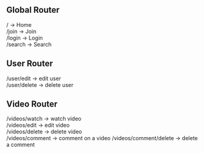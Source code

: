 ## Global Router

/ -> Home  
/join -> Join  
/login -> Login  
/search -> Search

## User Router

/user/edit -> edit user  
/user/delete -> delete user

## Video Router

/videos/watch -> watch video  
/videos/edit -> edit video  
/videos/delete -> delete video  
/videos/comment -> comment on a video
/videos/comment/delete -> delete a comment
